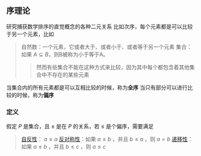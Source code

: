 ## 序理论

研究捕获数学排序的直觉概念的各种二元关系
比如次序，每个元素都是可以比较于另一个元素，比如
> 自然数：一个元素，它或者大于、或者小于、或者等于另一个元素
> 集合：如果 $A \subseteq B$，则B被称为小于等于A。
>> 然而有些集合不能在这种方式来比较，因为其中每个都包含着其他集合中不存在的某些元素

当集合内的所有元素都是可以互相比较的时候，称为**全序**
当只有部分可以进行比较的时候，称为**偏序**

### 定义

假定 $P$ 是集合，且 $\leq$ 是在 $P$ 的关系，若 $\leq$ 是个偏序，需要满足
> [自反性][Reflexive_relation]： $a \leq a$
> [反对称性][Antisymmetirc_relation]：如果 $a \leq b$ ，并且 $b \leq a$ ，则 $a = b$
> [递移性][Transitive_relation]： 如果 $a \leq b$ ，并且 $b \leq c$ ，则 $a \leq c$

<!-- end of file -->

[Reflexive_relation]: TODO
[Antisymmetirc_relation]: TODO
[Transitive_relation]: TODO
